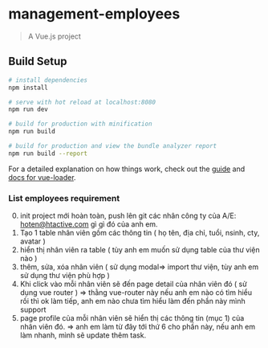 # management-employees

> A Vue.js project

## Build Setup

``` bash
# install dependencies
npm install

# serve with hot reload at localhost:8080
npm run dev

# build for production with minification
npm run build

# build for production and view the bundle analyzer report
npm run build --report
```

For a detailed explanation on how things work, check out the [guide](http://vuejs-templates.github.io/webpack/) and [docs for vue-loader](http://vuejs.github.io/vue-loader).


### List employees requirement

0. init project mới hoàn toàn, push lên git các nhân công ty của A/E: hoten@htactive.com gì gì đó của anh em.
1. Tạo 1 table nhân viên gồm các thông tin ( họ tên, địa chỉ, tuổi, nsinh, cty, avatar )
2. hiển thị nhân viên ra table ( tùy anh em muốn sử dụng table của thư viện nào )
3. thêm, sửa, xóa nhân viên ( sử dụng modal=> import thư viện, tùy anh em sử dụng thư viện phù hợp )
4. Khi click vào mỗi nhân viên sẽ đến page detail của nhân viên đó ( sử dụng vue router ) 
=> thằng vue-router này nếu anh em nào có tìm hiểu rồi thì ok làm tiếp, anh em nào chưa tìm hiểu làm đến phần này mình support
5. page profile của mỗi nhân viên sẽ hiển thị các thông tin (mục 1) của nhân viên đó.
=> anh em làm từ đây tới thứ 6 cho phần này, nếu anh em làm nhanh, mình sẽ update thêm task.